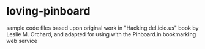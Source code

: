 # loving-pinboard
sample code files based upon original work in "Hacking del.icio.us" book by Leslie M. Orchard, and adapted for using with the Pinboard.in bookmarking web service
